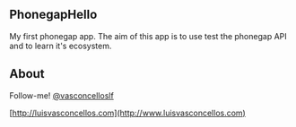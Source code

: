 ## PhonegapHello

My first phonegap app. The aim of this app is to use test the phonegap API and to learn it's ecosystem.


## About

Follow-me! [@vasconcelloslf](http://twitter.com/vasconcelloslf)

[http://luisvasconcellos.com](http://www.luisvasconcellos.com)
